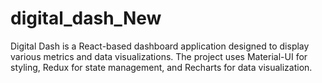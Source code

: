 # digital_dash_New
Digital Dash is a React-based dashboard application designed to display various metrics and data visualizations. The project uses Material-UI for styling, Redux for state management, and Recharts for data visualization.
